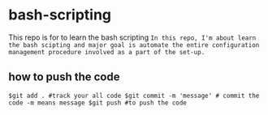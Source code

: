 # bash-scripting
This repo is for to learn the bash scripting 
``
In this repo, I'm about learn the bash scipting and major goal is automate the entire configuration management procedure involved as a part of the set-up.
``
## how to push the code
``
    $git add . #track your all code
    $git commit -m 'message' # commit the code -m means message
    $git push #to push the code
``

